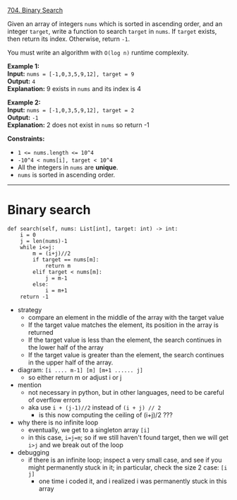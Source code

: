 [704. Binary Search](https://leetcode.com/problems/binary-search/)

Given an array of integers `nums` which is sorted in ascending order, and an integer `target`, write a function to search `target` in `nums`. If `target` exists, then return its index. Otherwise, return `-1`.

You must write an algorithm with `O(log n)` runtime complexity.

**Example 1:**  
**Input:** `nums = [-1,0,3,5,9,12], target = 9`  
**Output:** `4`  
**Explanation:** 9 exists in `nums` and its index is 4  

**Example 2:**  
**Input:** `nums = [-1,0,3,5,9,12], target = 2`  
**Output:** `-1`  
**Explanation:** 2 does not exist in `nums` so return -1  

**Constraints:**
- `1 <= nums.length <= 10^4`
- `-10^4 < nums[i], target < 10^4`
- All the integers in `nums` are **unique**.
- `nums` is sorted in ascending order.

---
# Binary search
```
def search(self, nums: List[int], target: int) -> int:
    i = 0
    j = len(nums)-1
    while i<=j:
        m = (i+j)//2
        if target == nums[m]:
            return m
        elif target < nums[m]:
            j = m-1
        else:
            i = m+1
    return -1
```

- strategy
	- compare an element in the middle of the array with the target value  
	- If the target value matches the element, its position in the array is returned  
	- If the target value is less than the element, the search continues in the lower half of the array 
	- If the target value is greater than the element, the search continues in the upper half of the array.  
- diagram: `[i .... m-1] [m] [m+1 ...... j]`
	- so either return m or adjust i or j
- mention
	- not necessary in python, but in other languages, need to be careful of overflow errors
	- aka use `i + (j-1)//2` instead of `(i + j) // 2`
		- is this now computing the ceiling of (i+j)/2 ???
- why there is no infinite loop
	- eventually, we get to a singleton array `[i]`
	- in this case, `i=j=m`; so if we still haven't found target, then we will get `i>j` and we break out of the loop
- debugging
	- if there is an infinite loop; inspect a very small case, and see if you might permanently stuck in it; in particular, check the size 2 case: `[i   j]`
		- one time i coded it, and i realized i was permanently stuck in this array